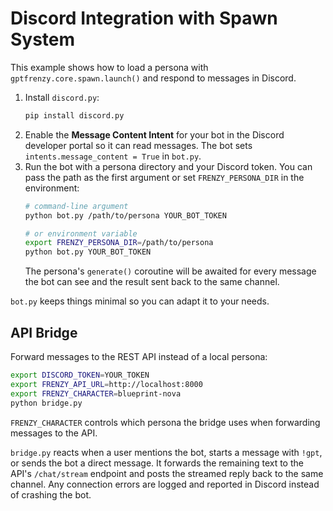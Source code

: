 # Discord Integration with Spawn System

This example shows how to load a persona with `gptfrenzy.core.spawn.launch()`
and respond to messages in Discord.

1. Install `discord.py`:
   ```bash
   pip install discord.py
   ```
2. Enable the **Message Content Intent** for your bot in the Discord
   developer portal so it can read messages. The bot sets
   `intents.message_content = True` in `bot.py`.
3. Run the bot with a persona directory and your Discord token. You can pass
   the path as the first argument or set `FRENZY_PERSONA_DIR` in the
   environment:
   ```bash
   # command-line argument
   python bot.py /path/to/persona YOUR_BOT_TOKEN

   # or environment variable
   export FRENZY_PERSONA_DIR=/path/to/persona
   python bot.py YOUR_BOT_TOKEN
   ```
   The persona's `generate()` coroutine will be awaited for every message the
   bot can see and the result sent back to the same channel.

`bot.py` keeps things minimal so you can adapt it to your needs.

## API Bridge

Forward messages to the REST API instead of a local persona:

```bash
export DISCORD_TOKEN=YOUR_TOKEN
export FRENZY_API_URL=http://localhost:8000
export FRENZY_CHARACTER=blueprint-nova
python bridge.py
```
`FRENZY_CHARACTER` controls which persona the bridge uses when forwarding
messages to the API.

`bridge.py` reacts when a user mentions the bot, starts a message with `!gpt`,
or sends the bot a direct message. It forwards the remaining text to the API's
`/chat/stream` endpoint and posts the streamed reply back to the same channel.
Any connection errors are logged and reported in Discord instead of crashing
the bot.
